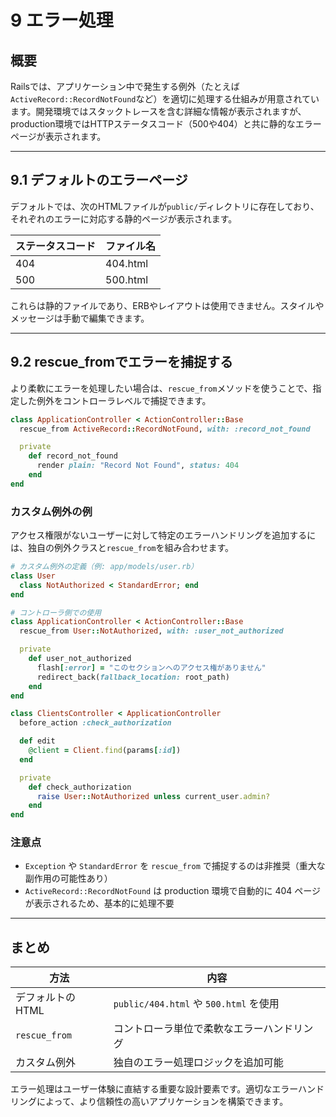 # 9 エラー処理

## 概要
Railsでは、アプリケーション中で発生する例外（たとえば`ActiveRecord::RecordNotFound`など）を適切に処理する仕組みが用意されています。開発環境ではスタックトレースを含む詳細な情報が表示されますが、production環境ではHTTPステータスコード（500や404）と共に静的なエラーページが表示されます。

---

## 9.1 デフォルトのエラーページ

デフォルトでは、次のHTMLファイルが`public/`ディレクトリに存在しており、それぞれのエラーに対応する静的ページが表示されます。

| ステータスコード | ファイル名     |
|------------------|----------------|
| 404              | 404.html       |
| 500              | 500.html       |

これらは静的ファイルであり、ERBやレイアウトは使用できません。スタイルやメッセージは手動で編集できます。

---

## 9.2 rescue_fromでエラーを捕捉する

より柔軟にエラーを処理したい場合は、`rescue_from`メソッドを使うことで、指定した例外をコントローラレベルで捕捉できます。

```ruby
class ApplicationController < ActionController::Base
  rescue_from ActiveRecord::RecordNotFound, with: :record_not_found

  private
    def record_not_found
      render plain: "Record Not Found", status: 404
    end
end
```

### カスタム例外の例
アクセス権限がないユーザーに対して特定のエラーハンドリングを追加するには、独自の例外クラスと`rescue_from`を組み合わせます。

```ruby
# カスタム例外の定義（例: app/models/user.rb）
class User
  class NotAuthorized < StandardError; end
end

# コントローラ側での使用
class ApplicationController < ActionController::Base
  rescue_from User::NotAuthorized, with: :user_not_authorized

  private
    def user_not_authorized
      flash[:error] = "このセクションへのアクセス権がありません"
      redirect_back(fallback_location: root_path)
    end
end

class ClientsController < ApplicationController
  before_action :check_authorization

  def edit
    @client = Client.find(params[:id])
  end

  private
    def check_authorization
      raise User::NotAuthorized unless current_user.admin?
    end
end
```

### 注意点
- `Exception` や `StandardError` を `rescue_from` で捕捉するのは非推奨（重大な副作用の可能性あり）
- `ActiveRecord::RecordNotFound` は production 環境で自動的に 404 ページが表示されるため、基本的に処理不要

---

## まとめ
| 方法                  | 内容                                      |
|-----------------------|-------------------------------------------|
| デフォルトのHTML      | `public/404.html` や `500.html` を使用     |
| `rescue_from`         | コントローラ単位で柔軟なエラーハンドリング |
| カスタム例外          | 独自のエラー処理ロジックを追加可能        |

エラー処理はユーザー体験に直結する重要な設計要素です。適切なエラーハンドリングによって、より信頼性の高いアプリケーションを構築できます。

